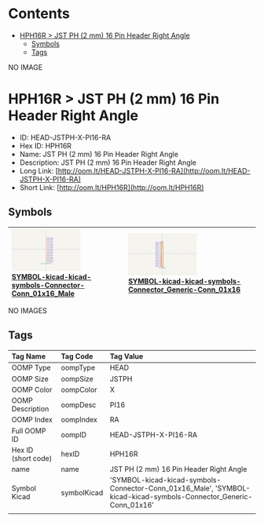 



Contents
========

* [HPH16R > JST PH (2 mm) 16 Pin Header Right Angle](#hph16r--jst-ph-2-mm-16-pin-header-right-angle)
	* [Symbols](#symbols)
	* [Tags](#tags)
  
NO IMAGE  
# HPH16R > JST PH (2 mm) 16 Pin Header Right Angle

- ID: HEAD-JSTPH-X-PI16-RA
- Hex ID: HPH16R
- Name: JST PH (2 mm) 16 Pin Header Right Angle
- Description: JST PH (2 mm) 16 Pin Header Right Angle
- Long Link: [http://oom.lt/HEAD-JSTPH-X-PI16-RA](http://oom.lt/HEAD-JSTPH-X-PI16-RA)
- Short Link: [http://oom.lt/HPH16R](http://oom.lt/HPH16R)

## Symbols
  

|[![](https://raw.githubusercontent.com/oomlout/oomlout_OOMP_eda_V2/main/SYMBOL/kicad/kicad-symbols/Connector/Conn_01x16_Male/image_140.png)<br>SYMBOL-kicad-kicad-symbols-Connector-Conn_01x16_Male](https://github.com/oomlout/oomlout_OOMP_eda_V2/tree/main/SYMBOL/kicad/kicad-symbols/Connector/Conn_01x16_Male/)|[![](https://raw.githubusercontent.com/oomlout/oomlout_OOMP_eda_V2/main/SYMBOL/kicad/kicad-symbols/Connector_Generic/Conn_01x16/image_140.png)<br>SYMBOL-kicad-kicad-symbols-Connector_Generic-Conn_01x16](https://github.com/oomlout/oomlout_OOMP_eda_V2/tree/main/SYMBOL/kicad/kicad-symbols/Connector_Generic/Conn_01x16/)||
| :--- | :--- | :--- |
  
NO IMAGES  
## Tags
  

|Tag Name|Tag Code|Tag Value|
| :--- | :--- | :--- |
|OOMP Type|oompType|HEAD|
|OOMP Size|oompSize|JSTPH|
|OOMP Color|oompColor|X|
|OOMP Description|oompDesc|PI16|
|OOMP Index|oompIndex|RA|
|Full OOMP ID|oompID|HEAD-JSTPH-X-PI16-RA|
|Hex ID (short code)|hexID|HPH16R|
|name|name|JST PH (2 mm) 16 Pin Header Right Angle|
|Symbol Kicad|symbolKicad|'SYMBOL-kicad-kicad-symbols-Connector-Conn_01x16_Male', 'SYMBOL-kicad-kicad-symbols-Connector_Generic-Conn_01x16'|
||||
